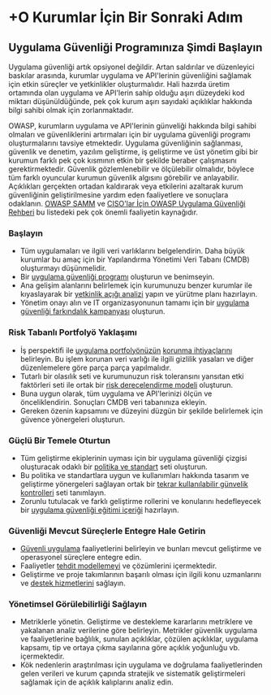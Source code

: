 # +O Kurumlar İçin Bir Sonraki Adım

## Uygulama Güvenliği Programınıza Şimdi Başlayın

Uygulama güvenliği artık opsiyonel değildir. Artan saldırılar ve düzenleyici baskılar arasında, kurumlar uygulama ve API'lerinin güvenliğini sağlamak için etkin süreçler ve yetkinlikler oluşturmalıdır. Hali hazırda üretim ortamında olan uygulama ve API'lerin sahip olduğu aşırı düzeydeki kod miktarı düşünüldüğünde, pek çok kurum aşırı sayıdaki açıklıklar hakkında bilgi sahibi olmak için zorlanmaktadır.

OWASP, kurumların uygulama ve API'lerinin günveliği hakkında bilgi sahibi olmaları ve güvenliklerini artırmaları için bir uygulama güvenliği programı oluşturmalarını tavsiye etmektedir. Uygulama güvenliğinin sağlanması, güvenlik ve denetim, yazılım geliştirme, iş geliştirme ve üst yönetim gibi bir kurumun farklı pek çok kısmının etkin bir şekilde beraber çalışmasını gerektirmektedir. Güvenlik gözlemlenebilir ve ölçülebilir olmalıdır, böylece tüm farklı oyuncular kurumun güvenlik algısını görebilir ve anlayabilir. Açıklıkları gerçekten ortadan kaldırarak veya etkilerini azaltarak kurum güvenliğinin geliştirilmesine yardım eden faaliyetlere ve sonuçlara odaklanın. [OWASP SAMM](https://owasp.org/www-project-samm/) ve [CISO'lar İçin OWASP Uygulama Güvenliği Rehberi](https://owasp.org/www-pdf-archive/Owasp-ciso-guide.pdf) bu listedeki pek çok önemli faaliyetin kaynağıdır.

### Başlayın

- Tüm uygulamaları ve ilgili veri varlıklarını belgelendirin. Daha büyük kurumlar bu amaç için bir Yapılandırma Yönetimi Veri Tabanı (CMDB) oluşturmayı düşünmelidir.
- Bir [uygulama güvenliği programı](https://owasp.org/www-project-samm/) oluşturun ve benimseyin.
- Ana gelişim alanlarını belirlemek için kurumunuzu benzer kurumlar ile kıyaslayarak bir [yetkinlik açığı analizi](https://owasp.org/www-project-samm/) yapın ve yürütme planı hazırlayın.
- Yönetim onayı alın ve IT organizasyonunun tamamı için bir [uygulama güvenliği farkındalık kampanyası](https://owasp.org/www-project-samm/) oluşturun.

### Risk Tabanlı Portfolyö Yaklaşımı

- İş perspektifi ile [uygulama portfolyönüzün](https://owasp.org/www-project-samm/) [korunma ihtiyaçlarını](https://owasp.org/www-project-samm/) belirleyin. Bu işlem korunan veri varlığı ile ilgili gizlilik yasaları ve diğer düzenlemelere göre parça parça yapılmalıdır.
- Tutarlı bir olasılık seti ve kurumunuzun risk toleransını yansıtan etki faktörleri seti ile ortak bir [risk derecelendirme modeli](https://owasp.org/www-community/OWASP_Risk_Rating_Methodology) oluşturun. 
- Buna uygun olarak, tüm uygulama ve API'lerinizi ölçün ve önceliklendirin. Sonuçları CMDB veri tabanınıza ekleyin.
- Gereken özenin kapsamını ve düzeyini düzgün bir şekilde belirlemek için güvence yönergeleri oluşturun.

### Güçlü Bir Temele Oturtun

- Tüm geliştirme ekiplerinin uyması için bir uygulama güvenliği çizgisi oluşturacak odaklı bir [politika ve standart](https://owasp.org/www-project-samm/) seti oluşturun.
- Bu politika ve standartlara uygun ve kullanımları hakkında tasarım ve geliştirme yönergeleri sağlayan ortak bir [tekrar kullanılabilir günvelik kontrolleri](https://owasp.org/www-project-security-knowledge-framework/) seti tanımlayın.
- Zorunlu tutulacak ve farklı geliştirme rollerini ve konularını hedefleyecek bir [uygulama güvenliği eğitimi içeriği](https://owasp.org/www-project-samm/) hazırlayın.

### Güvenliği Mevcut Süreçlerle Entegre Hale Getirin

- [Güvenli uygulama](https://owasp.org/www-project-samm/) faaliyetlerini belirleyin ve bunları mevcut geliştirme ve operasyonel süreçlere entegre edin.
- Faaliyetler [tehdit modellemeyi](https://owasp.org/www-project-samm/) ve çözümlerini içermektedir.
- Geliştirme ve proje takımlarının başarılı olması için ilgili konu uzmanlarını ve [destek hizmetlerini](https://owasp.org/www-project-samm/) sağlayın.

### Yönetimsel Görülebilirliği Sağlayın

- Metriklerle yönetin. Geliştirme ve destekleme kararlarını metriklere ve yakalanan analiz verilerine göre belirleyin. Metrikler güvenlik uygulama ve faaliyetlerine bağlılık, sunulan açıklıklar, çözülen açıklıklar, uygulama kapsamı, tip ve ortaya çıkma sayılarına göre açıklık yoğunluğu vb. içermektedir.
- Kök nedenlerin araştırılması için uygulama ve doğrulama faaliyetlerinden gelen verileri ve kurum çapında stratejik ve sistematik geliştirmeleri sağlamak için de açıklık kalıplarını analiz edin.
